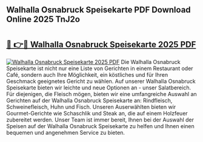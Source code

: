 ## Walhalla Osnabruck Speisekarte PDF Download Online 2025 TnJ2o

# <h2><a href="http://gcckf9i.nevu.top/?p=Walhalla+Osnabruck+Speisekarte">🔗 👉🔴 Walhalla Osnabruck Speisekarte 2025 PDF</a></h2>

[![Walhalla Osnabruck Speisekarte 2025 PDF](https://i.imgur.com/dBaPXMq.png)](http://gcckf9i.nevu.top/?p=Walhalla+Osnabruck+Speisekarte)
Die Walhalla Osnabruck Speisekarte ist nicht nur eine Liste von Gerichten in einem Restaurant oder Café, sondern auch Ihre Möglichkeit, ein köstliches und für Ihren Geschmack geeignetes Gericht zu wählen. Auf unserer Walhalla Osnabruck Speisekarte bieten wir leichte und neue Optionen an - unser Salatbereich. Für diejenigen, die Fleisch mögen, bieten wir eine umfangreiche Auswahl an Gerichten auf der Walhalla Osnabruck Speisekarte an: Rindfleisch, Schweinefleisch, Huhn und Fisch. Unseren Auserwählten bieten wir Gourmet-Gerichte wie Schaschlik und Steak an, die auf einem Holzfeuer zubereitet werden. Unser Team ist immer bereit, Ihnen bei der Auswahl der Speisen auf der Walhalla Osnabruck Speisekarte zu helfen und Ihnen einen bequemen und angenehmen Service zu bieten.
